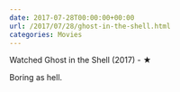 ```yaml
---
date: 2017-07-28T00:00:00+00:00
url: /2017/07/28/ghost-in-the-shell.html
categories: Movies
---
```

Watched Ghost in the Shell (2017) - ★

Boring as hell.


